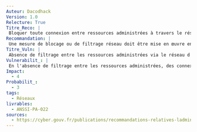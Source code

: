```yaml
---
Auteur: Dacodhack
Version: 1.0
Relecture: True
Titre_Reco: |
 Bloquer toute connexion entre ressources administrées à travers le réseau d'administration
Recommandation: |
 Une mesure de blocage ou de filtrage réseau doit être mise en œuvre entre les ressources administrées afin d’interdire toute tentative de compromission par rebond à travers les interfaces réseaux d’administration.
Titre_Vuln: |
 Absence de filtrage entre les ressources administrées via le réseau d'administration
Vulnerabilit_: |
 En l'absence de filtrage entre les ressources administrées, des connexions non contrôlées peuvent être utilisées pour des mouvements latéraux dans le réseau. Cela expose les ressources administrées à des risques accrus de compromission et de propagation d'attaques, mettant en péril la sécurité globale du SI.
Impact: 
  - 4
Probabilit_:
  - 3
tags:
  - Réseaux
livrables:
  - ANSSI-PA-022
sources:
  - https://cyber.gouv.fr/publications/recommandations-relatives-ladministration-securisee-des-si
---
```

